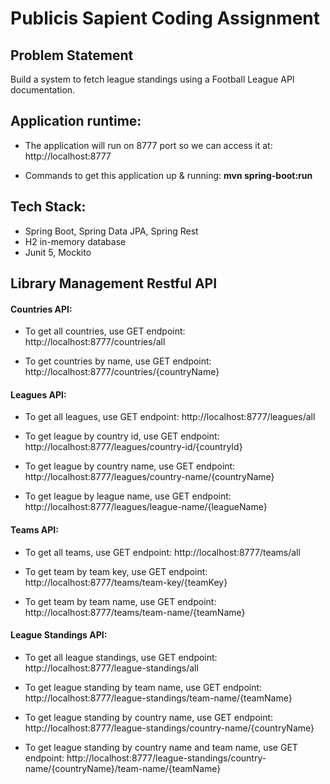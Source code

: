 # Publicis Sapient Coding Assignment

## Problem Statement

Build a system to fetch league standings using a Football League API documentation.

## Application runtime:
- The application will run on 8777 port so we can access it at: http://localhost:8777

- Commands to get this application up & running: 
	<b>mvn spring-boot:run</b>

## Tech Stack:
- Spring Boot, Spring Data JPA, Spring Rest 
- H2 in-memory database
- Junit 5, Mockito

## Library Management Restful API
#### Countries API:
- To get all countries, use GET endpoint:
	<a>http://localhost:8777/countries/all</a>
	
- To get countries by name, use GET endpoint:
 	<a>http://localhost:8777/countries/{countryName}</a>

#### Leagues API:
- To get all leagues, use GET endpoint:
	<a>http://localhost:8777/leagues/all</a>
	
- To get league by country id, use GET endpoint:
 	<a>http://localhost:8777/leagues/country-id/{countryId}</a>
 	
- To get league by country name, use GET endpoint:
 	<a>http://localhost:8777/leagues/country-name/{countryName}</a>
 	
- To get league by league name, use GET endpoint:
 	<a>http://localhost:8777/leagues/league-name/{leagueName}</a>
	
#### Teams API:
- To get all teams, use GET endpoint:
	<a>http://localhost:8777/teams/all</a>
	
- To get team by team key, use GET endpoint:
	<a>http://localhost:8777/teams/team-key/{teamKey}</a>

- To get team by team name, use GET endpoint:
	<a>http://localhost:8777/teams/team-name/{teamName}</a>
	
#### League Standings API:
- To get all league standings, use GET endpoint:
	<a>http://localhost:8777/league-standings/all</a>
	
- To get league standing by team name, use GET endpoint:
	<a>http://localhost:8777/league-standings/team-name/{teamName}</a>

- To get league standing by country name, use GET endpoint:
	<a>http://localhost:8777/league-standings/country-name/{countryName}</a>
	
- To get league standing by country name and team name, use GET endpoint:
	<a>http://localhost:8777/league-standings/country-name/{countryName}/team-name/{teamName}</a>
	
